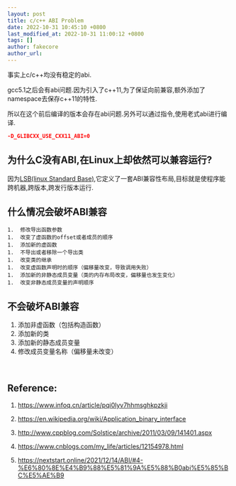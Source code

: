```yaml
---
layout: post
title: c/c++ ABI Problem
date: 2022-10-31 10:45:10 +0800
last_modified_at: 2022-10-31 11:00:12 +0800
tags: []
author: fakecore
author_url: 
---
```




事实上c/c++均没有稳定的abi.

gcc5.1之后会有abi问题.因为引入了c++11,为了保证向前兼容,额外添加了namespace去保存c++11的特性.

所以在这个前后编译的版本会存在abi问题.另外可以通过指令,使用老式abi进行编译.

```cmake
-D_GLIBCXX_USE_CXX11_ABI=0
```



## 为什么C没有ABI,在Linux上却依然可以兼容运行?

因为[LSB(linux Standard Base)](https://refspecs.linuxfoundation.org/),它定义了一套ABI兼容性布局,目标就是使程序能跨机器,跨版本,跨发行版本运行.

## 什么情况会破坏ABI兼容

	1.	修改导出函数参数
	1.	改变了虚函数的offset或者成员的顺序
	1.	添加新的虚函数
	1.	不导出或者移除一个导出类
	1.	改变类的继承
	1.	改变虚函数声明时的顺序（偏移量改变，导致调用失败）
	1.	添加新的非静态成员变量（类的内存布局改变，偏移量也发生变化）
	1.	改变非静态成员变量的声明顺序

## 不会破坏ABI兼容

1. 添加非虚函数（包括构造函数）
2. 添加新的类
3. 添加新的静态成员变量
4. 修改成员变量名称（偏移量未改变）

​	







## Reference:

1. https://www.infoq.cn/article/pqi0lyv7hhmsghkpzkji

2. https://en.wikipedia.org/wiki/Application_binary_interface

3. http://www.cppblog.com/Solstice/archive/2011/03/09/141401.aspx

4. https://www.cnblogs.com/my_life/articles/12154978.html

5. https://nextstart.online/2021/12/14/ABI/#4-%E6%80%8E%E4%B9%88%E5%81%9A%E5%88%B0abi%E5%85%BC%E5%AE%B9
